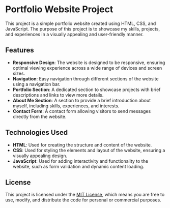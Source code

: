 # Portfolio Website Project

This project is a simple portfolio website created using HTML, CSS, and JavaScript. The purpose of this project is to showcase my skills, projects, and experiences in a visually appealing and user-friendly manner.

## Features

- **Responsive Design**: The website is designed to be responsive, ensuring optimal viewing experience across a wide range of devices and screen sizes.
- **Navigation**: Easy navigation through different sections of the website using a navigation bar.
- **Portfolio Section**: A dedicated section to showcase projects with brief descriptions and links to view more details.
- **About Me Section**: A section to provide a brief introduction about myself, including skills, experiences, and interests.
- **Contact Form**: A contact form allowing visitors to send messages directly from the website.

## Technologies Used

- **HTML**: Used for creating the structure and content of the website.
- **CSS**: Used for styling the elements and layout of the website, ensuring a visually appealing design.
- **JavaScript**: Used for adding interactivity and functionality to the website, such as form validation and dynamic content loading.

## License

This project is licensed under the [MIT License](LICENSE), which means you are free to use, modify, and distribute the code for personal or commercial purposes.
